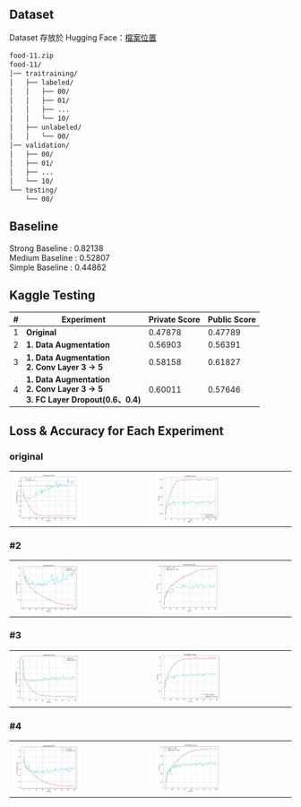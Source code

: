 ##  Dataset
Dataset 存放於 Hugging Face：[檔案位置](https://huggingface.co/datasets/pollychen/ML2021-HW3-Dataset/tree/main)

```
food-11.zip  
food-11/
│── traitraining/  
│   ├── labeled/  
│   │   ├── 00/  
│   │   ├── 01/  
│   │   ├── ...  
│   │   └── 10/  
│   ├── unlabeled/  
│   │   └── 00/  
│── validation/   
│   ├── 00/  
│   ├── 01/  
│   ├── ...  
│   └── 10/  
└── testing/  
    └── 00/  
```

##  Baseline  
Strong Baseline : 0.82138  
Medium Baseline : 0.52807  
Simple Baseline : 0.44862  

##  Kaggle Testing 
| #  | Experiment                                                          | Private Score | Public Score |
|----|-----------------------------------------------------------------|--------------|-------------|
| 1  | **Original**                                                   | 0.47878      | 0.47789     |
| 2  | **1. Data Augmentation**                                                    | 0.56903      | 0.56391     |
| 3  | **1. Data Augmentation** <br> **2. Conv Layer 3 → 5**                  | 0.58158      | 0.61827     |
| 4  | **1. Data Augmentation** <br> **2. Conv Layer 3 → 5**   <br> **3. FC Layer Dropout(0.6、0.4)**                 | 0.60011      | 0.57646     |

## Loss & Accuracy for Each Experiment

### original
<table>
  <tr>
    <td><img src="result_plot/original_loss.png" width="50%"></td>
    <td><img src="result_plot/original_acc.png" width="50%"></td>
  </tr>
</table>

### #2
<table>
  <tr>
    <td><img src="result_plot/%232_loss.png" width="50%"></td>
    <td><img src="result_plot/%232_acc.png" width="50%"></td>
  </tr>
</table>

### #3
<table>
  <tr>
    <td><img src="result_plot/%233_loss.png" width="50%"></td>
    <td><img src="result_plot/%233_acc.png" width="50%"></td>
  </tr>
</table>

### #4
<table>
  <tr>
    <td><img src="result_plot/%234_loss.png" width="50%"></td>
    <td><img src="result_plot/%234_acc.png" width="50%"></td>
  </tr>
</table>

